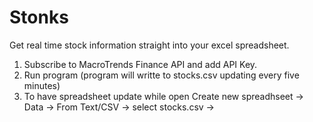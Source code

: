 # Stonks

Get real time stock information straight into your excel spreadsheet.
1. Subscribe to MacroTrends Finance API and add API Key.
2. Run program (program will writte to stocks.csv updating every five minutes)
4. To have spreadsheet update while open Create new spreadhseet -> Data -> From Text/CSV -> select stocks.csv -> 
